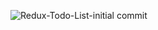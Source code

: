 ![Redux-Todo-List-initial commit](https://github.com/user-attachments/assets/acdbcd00-d201-4a9a-bffd-8ef778039580)
